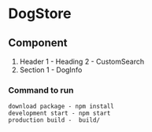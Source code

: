 # DogStore 
## Component  
1. Header 
    1 - Heading 
    2 - CustomSearch 
2. Section 
    1 - DogInfo

### Command to run 
    download package - npm install 
    development start - npm start 
    production build -  build/ 




    